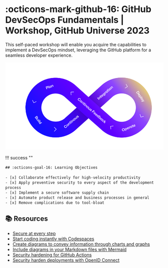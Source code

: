 <!-- markdownlint-disable MD033 -->

# :octicons-mark-github-16: GitHub DevSecOps Fundamentals | Workshop, GitHub Universe 2023

This self-paced workshop will enable you acquire the capabilities to implement a DevSecOps mindset, leveraging the GitHub platform for a seamless developer experience.

![end-to-end](assets/img/e2e-github.png)

!!! success ""

    ## :octicons-goal-16: Learning Objectives

    - [x] Collaborate effectively for high-velocity productivity
    - [x] Apply preventive security to every aspect of the development process
    - [x] Implement a secure software supply chain
    - [x] Automate product release and business processes in general
    - [x] Remove complications due to tool-bloat

## :books: Resources

- [Secure at every step](https://github.com/features/security)
- [Start coding instantly with Codespaces](https://github.com/features/codespaces)
- [Create diagrams to convey information through charts and graphs](https://docs.github.com/en/get-started/writing-on-github/working-with-advanced-formatting/creating-diagrams)
- [Include diagrams in your Markdown files with Mermaid](https://github.blog/2022-02-14-include-diagrams-markdown-files-mermaid/)
- [Security hardening for GitHub Actions](https://docs.github.com/en/actions/security-guides/security-hardening-for-github-actions)
- [Security harden deployments with OpenID Connect](https://docs.github.com/en/actions/deployment/security-hardening-your-deployments/about-security-hardening-with-openid-connect)
